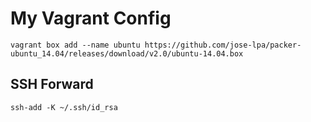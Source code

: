 My Vagrant Config
=======================

```
vagrant box add --name ubuntu https://github.com/jose-lpa/packer-ubuntu_14.04/releases/download/v2.0/ubuntu-14.04.box
```

## SSH Forward

```
ssh-add -K ~/.ssh/id_rsa
```
